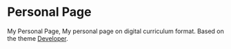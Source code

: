 # Personal Page
My Personal Page, My personal page on digital curriculum format. Based on the theme [Developer](http://themes.3rdwavemedia.com/website-templates/free-responsive-website-template-for-developers/).
